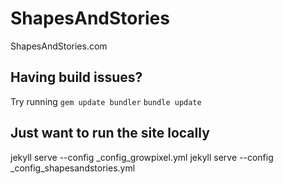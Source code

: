 # ShapesAndStories
ShapesAndStories.com

## Having build issues?
Try running
`gem update bundler`
`bundle update`

## Just want to run the site locally
jekyll serve --config _config_growpixel.yml
jekyll serve --config _config_shapesandstories.yml